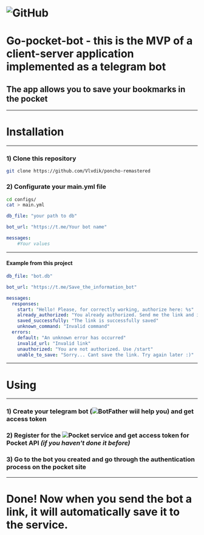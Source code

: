 # ![GitHub](https://img.shields.io/github/license/Vlvdik/go-pocket-bot?style=plastic)
# **Go-pocket-bot** - this is the MVP of a client-server application implemented as a telegram bot 
## The app allows you to save your bookmarks in the pocket  
---
# Installation
---
### 1) Clone this repository
```bash
git clone https://github.com/Vlvdik/poncho-remastered 
```
### 2) Configurate your main.yml file
```bash
cd configs/
cat > main.yml
```
```yaml
db_file: "your path to db"

bot_url: "https://t.me/Your bot name"

messages:
    #Your values
```

---
#### Example from **this** project
```yaml
db_file: "bot.db"

bot_url: "https://t.me/Save_the_information_bot"

messages:
  responses:
    start: "Hello! Please, for correctly working, authorize here: %s"
    already_authorized: "You already authorized. Send me the link and i save her"
    saved_successfully: "The link is successfully saved"
    unknown_command: "Invalid command"
  errors:
    default: "An unknown error has occurred"
    invalid_url: "Invalid link"
    unauthorized: "You are not authorized. Use /start"
    unable_to_save: "Sorry... Cant save the link. Try again later :)"
```
---
# Using
---

### 1) Create your telegram bot (![BotFather](https://t.me/BotFather) wiil help you) and get access token
### 2) Register for the ![Pocket](https://getpocket.com/) service and get access token for Pocket API *(if you haven't done it before)*
### 3) Go to the bot you created and go through the authentication process on the pocket site

---
# Done! Now when you send the bot a link, it will automatically save it to the service.
